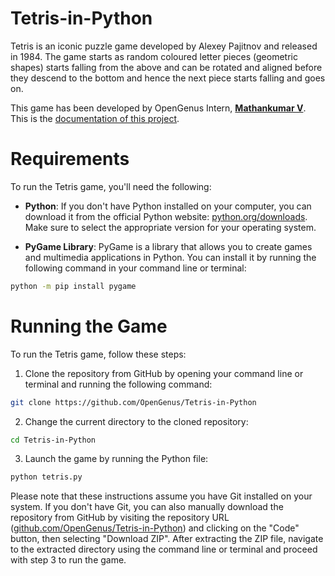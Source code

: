 # Tetris-in-Python

Tetris is an iconic puzzle game developed by Alexey Pajitnov and released in 1984. The game starts as random coloured letter pieces (geometric shapes) starts falling from the above and can be rotated and aligned before they descend to the bottom and hence the next piece starts falling and goes on.

This game has been developed by OpenGenus Intern, **[Mathankumar V](https://iq.opengenus.org/author/mathankumar/)**. This is the [documentation of this project](https://iq.opengenus.org/tetris-in-python-using-pygame/).

# Requirements

To run the Tetris game, you'll need the following:

* **Python**: If you don't have Python installed on your computer, you can download it from the official Python website: [python.org/downloads](https://www.python.org/downloads/). Make sure to select the appropriate version for your operating system.

* **PyGame Library**: PyGame is a library that allows you to create games and multimedia applications in Python. You can install it by running the following command in your command line or terminal:

```bash
python -m pip install pygame
```

# Running the Game

To run the Tetris game, follow these steps:

1. Clone the repository from GitHub by opening your command line or terminal and running the following command:

```bash
git clone https://github.com/OpenGenus/Tetris-in-Python
```

2. Change the current directory to the cloned repository:

```bash
cd Tetris-in-Python
```

3. Launch the game by running the Python file:

```bash
python tetris.py
```

Please note that these instructions assume you have Git installed on your system. If you don't have Git, you can also manually download the repository from GitHub by visiting the repository URL ([github.com/OpenGenus/Tetris-in-Python](https://github.com/OpenGenus/Tetris-in-Python)) and clicking on the "Code" button, then selecting "Download ZIP". After extracting the ZIP file, navigate to the extracted directory using the command line or terminal and proceed with step 3 to run the game.
